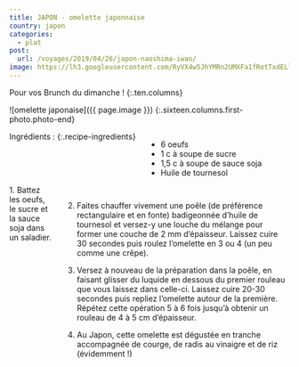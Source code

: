 ```yaml
---
title: JAPON - omelette japonnaise
country: japon
categories:
  - plat
post:
  url: /voyages/2019/04/26/japon-naoshima-iwao/
image: https://lh3.googleusercontent.com/RyVX4w5JhYMRn2UMXFa1fRotTxdELl8ye0cFNtNVg2Ljr6rMxm01o8PCk5AiN1BSGG7EKSYT_k6i7fvv2JD16vCVwh1xLyS0wiwhxxJByAVTjml_4gjsLgc4wFbiEzqltdgNpRomo0AT3uMbYPfI-2SH7pWdh6ZrPO6eel2uHUKfwRqQsyV7VGT6jRzHmCGfeMrdmfFX7z7Y8xRapq5kMU2-X5o6XNk0SiE2xwrqk0Ji5IvfFUfqi_bFHa7DY4OMb-4sWvIxkF1a7FZwaQTGNEoomlcWTwZ1ntdI2YB7PtTM1JKeftPFWAgpiSjjppaxOA-fRJjUQie62n0Ysh6IE3XMZlOj42eHk5egz9s_augbvr2rc0UyEgJ1dAyJNrmnQQcUs0w78l4TCEx7W6pSBkS2iT_9XZaT4A1QH8ZupO-3zzcBbZ6fX1AuEYjkyMJDSvN3vaib4NBVKVASermlkgj4tEdz_OXutj9f_afV1XvlOVBnnAZfv1F-xaz9KPPA1WQ49kYTOoLOcG8tpFl8b_j_ueMI92tGf7dhPDwVloJHToNqcsiTMgUTE4Wbbdp_oJhzNfrSxKSau815DOjgvqYY2gFyDPsGsn0nXFsmM2i9eJuBCDG7c3AbpI74Opdq-FupVc2j6v3M1ZO6tUYBfXOYahkB76hp36d9sFrCukqEAcJoI_sF4f92X0fJvs2vkkFuxnBqDY17NlzFfSQ4avLtGtJ6V4NDbYeN9jGIlNX2d1RK=w900
---
```


Pour vos Brunch du dimanche !
{:.ten.columns}

<!--fin extrait-->

![omelette japonaise]({{ page.image }})
{:.sixteen.columns.first-photo.photo-end}

<div class="four columns" markdown="1">
Ingrédients :
{:.recipe-ingredients}

- 6 oeufs
- 1 c à soupe de sucre
- 1,5 c à soupe de sauce soja
- Huile de tournesol
</div>

<div class="ten columns" markdown="1">
1. Battez les oeufs, le sucre et la sauce soja dans un saladier.

2. Faites chauffer vivement une poêle (de préférence rectangulaire et en fonte) badigeonnée d’huile de tournesol et versez-y une louche du mélange pour former une couche de 2 mm d’épaisseur. Laissez cuire 30 secondes puis roulez l’omelette en 3 ou 4 (un peu comme une crêpe).

3. Versez à nouveau de la préparation dans la poêle, en faisant glisser du luquide en dessous du premier rouleau que vous laissez dans celle-ci. Laissez cuire 20-30 secondes puis repliez l’omelette autour de la première. Répétez cette opération 5 à 6 fois jusqu’à obtenir un rouleau de 4 à 5 cm d’épaisseur.

4. Au Japon, cette omelette est dégustée en tranche accompagnée de courge, de radis au vinaigre et de riz (évidemment !)
</div>
